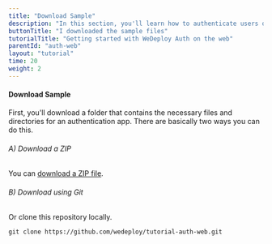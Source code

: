 ```yaml
---
title: "Download Sample"
description: "In this section, you'll learn how to authenticate users on the web using the WeDeploy API Client."
buttonTitle: "I downloaded the sample files"
tutorialTitle: "Getting started with WeDeploy Auth on the web"
parentId: "auth-web"
layout: "tutorial"
time: 20
weight: 2
---
```


#### Download Sample

First, you'll download a folder that contains the necessary files and directories for an authentication app. There are basically two ways you can do this.

###### A) Download a ZIP

You can [download a ZIP file](https://github.com/wedeploy/tutorial-auth-web/archive/master.zip).

###### B) Download using Git

Or clone this repository locally.

```xml
git clone https://github.com/wedeploy/tutorial-auth-web.git
```
